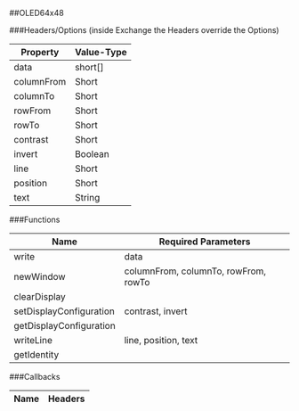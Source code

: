 ##OLED64x48


###Headers/Options (inside Exchange the Headers override the Options)


| Property             | Value-Type                              |
|----------------------|-----------------------------------------|
|                 data |    short[] |
|           columnFrom |      Short |
|             columnTo |      Short |
|              rowFrom |      Short |
|                rowTo |      Short |
|             contrast |      Short |
|               invert |    Boolean |
|                 line |      Short |
|             position |      Short |
|                 text |     String |



###Functions

| Name                 | Required Parameters                      |
|----------------------|------------------------------------------|
|                write |                                     data |
|            newWindow |     columnFrom, columnTo, rowFrom, rowTo |
|         clearDisplay |                                          |
| setDisplayConfiguration |                         contrast, invert |
| getDisplayConfiguration |                                          |
|            writeLine |                     line, position, text |
|          getIdentity |                                          |




###Callbacks

| Name                 | Headers                                  |
|----------------------|------------------------------------------|


